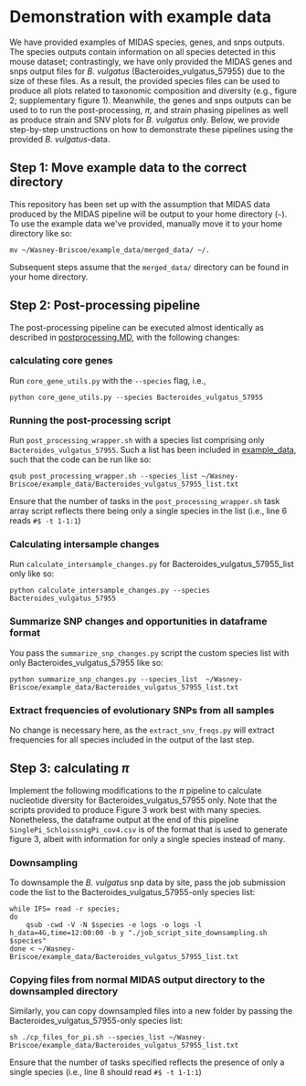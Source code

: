 # Demonstration with example data

We have provided examples of MIDAS species, genes, and snps outputs. The species outputs contain information on all species detected in this mouse dataset; contrastingly, we have only provided the MIDAS genes and snps output files for _B. vulgatus_ (Bacteroides_vulgatus_57955) due to the size of these files. As a result, the provided species files can be used to produce all plots related to taxonomic composition and diversity (e.g., figure 2; supplementary figure 1). Meanwhile, the genes and snps outputs can be used to to run the post-processing, $\pi$, and strain phasing pipelines as well as produce strain and SNV plots for _B. vulgatus_ only. Below, we provide step-by-step unstructions on how to demonstrate these pipelines using the provided _B. vulgatus_-data.

## Step 1: Move example data to the correct directory

This repository has been set up with the assumption that MIDAS data produced by the MIDAS pipeline will be output to your home directory (`~`). To use the example data we've provided, manually move it to your home directory like so:

```
mv ~/Wasney-Briscoe/example_data/merged_data/ ~/.
```

Subsequent steps assume that the `merged_data/` directory can be found in your home directory.

## Step 2: Post-processing pipeline

The post-processing pipeline can be executed almost identically as described in [postprocessing.MD](https://github.com/garudlab/Wasney-Briscoe/blob/main/analysis/postprocessing.md), with the following changes:

### calculating core genes

Run `core_gene_utils.py` with the `--species` flag, i.e., 

```
python core_gene_utils.py --species Bacteroides_vulgatus_57955
```

### Running the post-processing script

Run `post_processing_wrapper.sh` with a species list comprising only `Bacteroides_vulgatus_57955`. Such a list has been included in [example_data](https://github.com/garudlab/Wasney-Briscoe/tree/main/example_data), such that the code can be run like so:

```
qsub post_processing_wrapper.sh --species_list ~/Wasney-Briscoe/example_data/Bacteroides_vulgatus_57955_list.txt
```

Ensure that the number of tasks in the `post_processing_wrapper.sh` task array script reflects there being only a single species in the list (i.e., line 6 reads `#$ -t 1-1:1`)

### Calculating intersample changes

Run `calculate_intersample_changes.py` for Bacteroides_vulgatus_57955_list only like so:

```
python calculate_intersample_changes.py --species Bacteroides_vulgatus_57955
```

### Summarize SNP changes and opportunities in dataframe format

You pass the `summarize_snp_changes.py` script the custom species list with only Bacteroides_vulgatus_57955 like so:

```
python summarize_snp_changes.py --species_list  ~/Wasney-Briscoe/example_data/Bacteroides_vulgatus_57955_list.txt
```

### Extract frequencies of evolutionary SNPs from all samples

No change is necessary here, as the `extract_snv_freqs.py` will extract frequencies for all species included in the output of the last step.


## Step 3: calculating $\pi$

Implement the following modifications to the $\pi$ pipeline to calculate nucleotide diversity for Bacteroides_vulgatus_57955 only. Note that the scripts provided to produce Figure 3 work best with many species. Nonetheless, the dataframe output at the end of this pipeline `SinglePi_SchloissnigPi_cov4.csv` is of the format that is used to generate figure 3, albeit with information for only a single species instead of many.

### Downsampling

To downsample the _B. vulgatus_ snp data by site, pass the job submission code the list to the Bacteroides_vulgatus_57955-only species list:

```
while IFS= read -r species;
do
  	qsub -cwd -V -N $species -e logs -o logs -l h_data=4G,time=12:00:00 -b y "./job_script_site_downsampling.sh $species" 
done < ~/Wasney-Briscoe/example_data/Bacteroides_vulgatus_57955_list.txt
```

### Copying files from normal MIDAS output directory to the downsampled directory

Similarly, you can copy downsampled files into a new folder by passing the Bacteroides_vulgatus_57955-only species list:

```
sh ./cp_files_for_pi.sh --species_list ~/Wasney-Briscoe/example_data/Bacteroides_vulgatus_57955_list.txt
```

Ensure that the number of tasks specified reflects the presence of only a single species (i.e., line 8 should read `#$ -t 1-1:1`)













